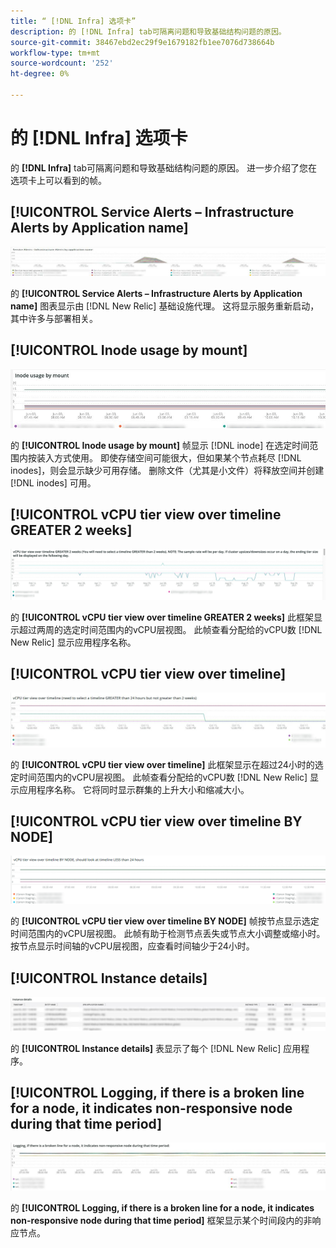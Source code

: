```yaml
---
title: “ [!DNL Infra] 选项卡”
description: 的 [!DNL Infra] tab可隔离问题和导致基础结构问题的原因。
source-git-commit: 38467ebd2ec29f9e1679182fb1ee7076d738664b
workflow-type: tm+mt
source-wordcount: '252'
ht-degree: 0%

---
```



# 的 [!DNL Infra] 选项卡

的 **[!DNL Infra]** tab可隔离问题和导致基础结构问题的原因。 进一步介绍了您在选项卡上可以看到的帧。

## [!UICONTROL Service Alerts – Infrastructure Alerts by Application name]

![服务警报](../../assets/tools/observation-for-adobe-commerce/service-alerts.jpg)

的 **[!UICONTROL Service Alerts – Infrastructure Alerts by Application name]** 图表显示由 [!DNL New Relic] 基础设施代理。 这将显示服务重新启动，其中许多与部署相关。

## [!UICONTROL Inode usage by mount]

![按装载使用索引码](../../assets/tools/observation-for-adobe-commerce/inode-usage-mount.jpg)

的 **[!UICONTROL Inode usage by mount]** 帧显示 [!DNL inode] 在选定时间范围内按装入方式使用。 即使存储空间可能很大，但如果某个节点耗尽 [!DNL inodes]，则会显示缺少可用存储。 删除文件（尤其是小文件）将释放空间并创建 [!DNL inodes] 可用。

## [!UICONTROL vCPU tier view over timeline GREATER 2 weeks]

![时间线上的vCPU层视图超过2周](../../assets/tools/observation-for-adobe-commerce/vCPU-tier.jpg)

的 **[!UICONTROL vCPU tier view over timeline GREATER 2 weeks]** 此框架显示超过两周的选定时间范围内的vCPU层视图。 此帧查看分配给的vCPU数 [!DNL New Relic] 显示应用程序名称。

## [!UICONTROL vCPU tier view over timeline]

![时间轴上的vCPU层视图](../../assets/tools/observation-for-adobe-commerce/vcpu-tier-24.jpg)

的 **[!UICONTROL vCPU tier view over timeline]** 此框架显示在超过24小时的选定时间范围内的vCPU层视图。 此帧查看分配给的vCPU数 [!DNL New Relic] 显示应用程序名称。 它将同时显示群集的上升大小和缩减大小。

## [!UICONTROL vCPU tier view over timeline BY NODE]

![按节点显示时间轴的vCPU层视图](../../assets/tools/observation-for-adobe-commerce/infra_by_node.png)

的 **[!UICONTROL vCPU tier view over timeline BY NODE]** 帧按节点显示选定时间范围内的vCPU层视图。 此帧有助于检测节点丢失或节点大小调整或缩小时。 按节点显示时间轴的vCPU层视图，应查看时间轴少于24小时。

## [!UICONTROL Instance details]

![实例详细信息](../../assets/tools/observation-for-adobe-commerce/instance-details.jpg)

的 **[!UICONTROL Instance details]** 表显示了每个 [!DNL New Relic] 应用程序。

## [!UICONTROL Logging, if there is a broken line for a node, it indicates non-responsive node during that time period]

![非响应节点](../../assets/tools/observation-for-adobe-commerce/non-responsive-node.jpg)

的 **[!UICONTROL Logging, if there is a broken line for a node, it indicates non-responsive node during that time period]** 框架显示某个时间段内的非响应节点。
